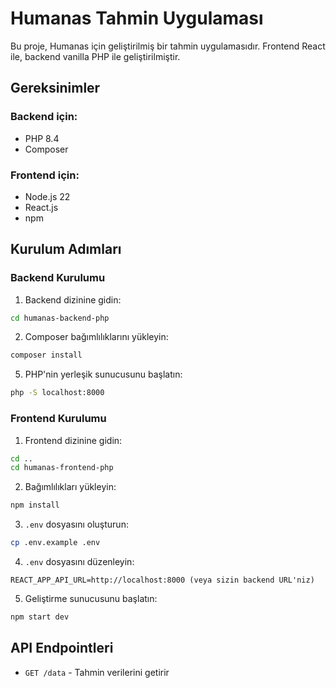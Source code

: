 # Humanas Tahmin Uygulaması

Bu proje, Humanas için geliştirilmiş bir tahmin uygulamasıdır. Frontend React ile, backend vanilla PHP ile geliştirilmiştir.

## Gereksinimler

### Backend için:
- PHP 8.4
- Composer

### Frontend için:
- Node.js 22
- React.js
- npm

## Kurulum Adımları

### Backend Kurulumu

1. Backend dizinine gidin:
```bash
cd humanas-backend-php
```

2. Composer bağımlılıklarını yükleyin:
```bash
composer install
```

5. PHP'nin yerleşik sunucusunu başlatın:
```bash
php -S localhost:8000
```

### Frontend Kurulumu

1. Frontend dizinine gidin:
```bash
cd ..
cd humanas-frontend-php
```

2. Bağımlılıkları yükleyin:
```bash
npm install
```

3. `.env` dosyasını oluşturun:
```bash
cp .env.example .env
```

4. `.env` dosyasını düzenleyin:
```
REACT_APP_API_URL=http://localhost:8000 (veya sizin backend URL'niz)
```

5. Geliştirme sunucusunu başlatın:
```bash
npm start dev
```

## API Endpointleri

- `GET /data` - Tahmin verilerini getirir
